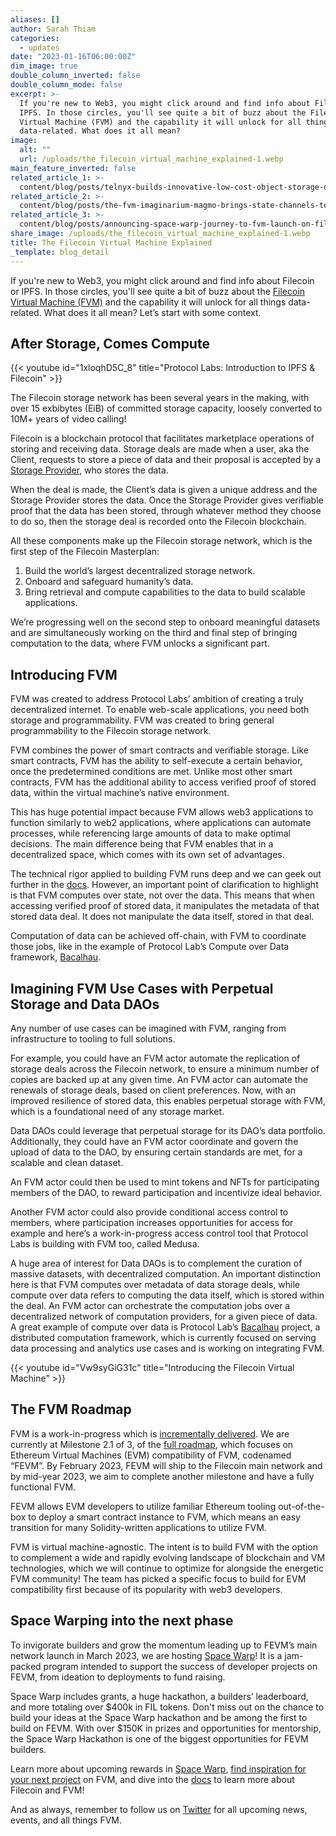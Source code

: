 ```yaml
---
aliases: []
author: Sarah Thiam
categories:
  - updates
date: "2023-01-16T06:00:00Z"
dim_image: true
double_column_inverted: false
double_column_mode: false
excerpt: >-
  If you're new to Web3, you might click around and find info about Filecoin or
  IPFS. In those circles, you'll see quite a bit of buzz about the Filecoin
  Virtual Machine (FVM) and the capability it will unlock for all things
  data-related. What does it all mean?
image:
  alt: ""
  url: /uploads/the_filecoin_virtual_machine_explained-1.webp
main_feature_inverted: false
related_article_1: >-
  content/blog/posts/telnyx-builds-innovative-low-cost-object-storage-on-the-filecoin-network.en.md
related_article_2: >-
  content/blog/posts/the-fvm-imaginarium-magmo-brings-state-channels-to-the-filecoin-virtual-machine.en.md
related_article_3: >-
  content/blog/posts/announcing-space-warp-journey-to-fvm-launch-on-filecoin-mainnet-draft-wip.en.md
share_image: /uploads/the_filecoin_virtual_machine_explained-1.webp
title: The Filecoin Virtual Machine Explained
_template: blog_detail
---
```


If you're new to Web3, you might click around and find info about Filecoin or IPFS. In those circles, you'll see quite a bit of buzz about the [Filecoin Virtual Machine (FVM)](https://fvm.filecoin.io/) and the capability it will unlock for all things data-related. What does it all mean? Let’s start with some context.

## After Storage, Comes Compute

{{< youtube id="1xloqhD5C_8" title="Protocol Labs: Introduction to IPFS & Filecoin" >}}

The Filecoin storage network has been several years in the making, with over 15 exbibytes (EiB) of committed storage capacity, loosely converted to 10M+ years of video calling!

Filecoin is a blockchain protocol that facilitates marketplace operations of storing and receiving data. Storage deals are made when a user, aka the Client, requests to store a piece of data and their proposal is accepted by a [Storage Provider](https://sp.filecoin.io/), who stores the data.

When the deal is made, the Client’s data is given a unique address and the Storage Provider stores the data. Once the Storage Provider gives verifiable proof that the data has been stored, through whatever method they choose to do so, then the storage deal is recorded onto the Filecoin blockchain.

All these components make up the Filecoin storage network, which is the first step of the Filecoin Masterplan:

1. Build the world’s largest decentralized storage network.
2. Onboard and safeguard humanity’s data.
3. Bring retrieval and compute capabilities to the data to build scalable applications.

We’re progressing well on the second step to onboard meaningful datasets and are simultaneously working on the third and final step of bringing computation to the data, where FVM unlocks a significant part.

## Introducing FVM

FVM was created to address Protocol Labs’ ambition of creating a truly decentralized internet. To enable web-scale applications, you need both storage and programmability. FVM was created to bring general programmability to the Filecoin storage network.

FVM combines the power of smart contracts and verifiable storage. Like smart contracts, FVM has the ability to self-execute a certain behavior, once the predetermined conditions are met. Unlike most other smart contracts, FVM has the additional ability to access verified proof of stored data, within the virtual machine’s native environment.

This has huge potential impact because FVM allows web3 applications to function similarly to web2 applications, where applications can automate processes, while referencing large amounts of data to make optimal decisions. The main difference being that FVM enables that in a decentralized space, which comes with its own set of advantages.

The technical rigor applied to building FVM runs deep and we can geek out further in the [docs](https://docs.filecoin.io/smart-contracts/fundamentals/the-filecoin-virtual-machine/). However, an important point of clarification to highlight is that FVM computes over state, not over the data. This means that when accessing verified proof of stored data, it manipulates the metadata of that stored data deal. It does not manipulate the data itself, stored in that deal.

Computation of data can be achieved off-chain, with FVM to coordinate those jobs, like in the example of Protocol Lab’s Compute over Data framework, [Bacalhau](https://github.com/filecoin-project/bacalhau).

## Imagining FVM Use Cases with Perpetual Storage and Data DAOs

Any number of use cases can be imagined with FVM, ranging from infrastructure to tooling to full solutions.

For example, you could have an FVM actor automate the replication of storage deals across the Filecoin network, to ensure a minimum number of copies are backed up at any given time. An FVM actor can automate the renewals of storage deals, based on client preferences. Now, with an improved resilience of stored data, this enables perpetual storage with FVM, which is a foundational need of any storage market.

Data DAOs could leverage that perpetual storage for its DAO’s data portfolio. Additionally, they could have an FVM actor coordinate and govern the upload of data to the DAO, by ensuring certain standards are met, for a scalable and clean dataset.

An FVM actor could then be used to mint tokens and NFTs for participating members of the DAO, to reward participation and incentivize ideal behavior.

Another FVM actor could also provide conditional access control to members, where participation increases opportunities for access for example and here’s a work-in-progress access control tool that Protocol Labs is building with FVM too, called Medusa.

A huge area of interest for Data DAOs is to complement the curation of massive datasets, with decentralized computation. An important distinction here is that FVM computes over metadata of data storage deals, while compute over data refers to computing the data itself, which is stored within the deal. An FVM actor can orchestrate the computation jobs over a decentralized network of computation providers, for a given piece of data. A great example of compute over data is Protocol Lab’s [Bacalhau](https://github.com/filecoin-project/bacalhau) project, a distributed computation framework, which is currently focused on serving data processing and analytics use cases and is working on integrating FVM.

{{< youtube id="Vw9syGiG31c" title="Introducing the Filecoin Virtual Machine" >}}

## The FVM Roadmap

FVM is a work-in-progress which is [incrementally delivered](https://github.com/filecoin-project/ref-fvm/issues/692). We are currently at Milestone 2.1 of 3, of the [full roadmap](https://fvm.filecoin.io/#roadmap-4), which focuses on Ethereum Virtual Machines (EVM) compatibility of FVM, codenamed “FEVM”. By February 2023, FEVM will ship to the Filecoin main network and by mid-year 2023, we aim to complete another milestone and have a fully functional FVM.

FEVM allows EVM developers to utilize familiar Ethereum tooling out-of-the-box to deploy a smart contract instance to FVM, which means an easy transition for many Solidity-written applications to utilize FVM.

FVM is virtual machine-agnostic. The intent is to build FVM with the option to complement a wide and rapidly evolving landscape of blockchain and VM technologies, which we will continue to optimize for alongside the energetic FVM community! The team has picked a specific focus to build for EVM compatibility first because of its popularity with web3 developers.

## Space Warping into the next phase

To invigorate builders and grow the momentum leading up to FEVM’s main network launch in March 2023, we are hosting [Space Warp](https://spacewarp.fvm.dev/)! It is a jam-packed program intended to support the success of developer projects on FEVM, from ideation to deployments to fund raising.

Space Warp includes grants, a huge hackathon, a builders’ leaderboard, and more totaling over $400k in FIL tokens. Don't miss out on the chance to build your ideas at the Space Warp hackathon and be among the first to build on FEVM. With over $150K in prizes and opportunities for mentorship, the Space Warp Hackathon is one of the biggest opportunities for FEVM builders.

Learn more about upcoming rewards in [Space Warp](https://spacewarp.fvm.dev/), [find inspiration for your next project](https://protocollabs.notion.site/Request-for-Startups-FVM-edition-8cd3e76982d14e29b33335ca458fb087) on FVM, and dive into the [docs](https://docs.filecoin.io/fvm/basics/introduction/) to learn more about Filecoin and FVM!

And as always, remember to follow us on [Twitter](https://twitter.com/fvmdev) for all upcoming news, events, and all things FVM.
